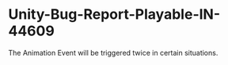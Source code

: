 # Unity-Bug-Report-Playable-IN-44609
The Animation Event will be triggered twice in certain situations.
